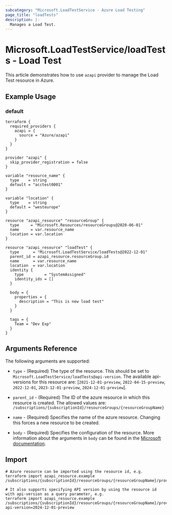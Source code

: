 ```yaml
---
subcategory: "Microsoft.LoadTestService - Azure Load Testing"
page_title: "loadTests"
description: |-
  Manages a Load Test.
---
```


# Microsoft.LoadTestService/loadTests - Load Test

This article demonstrates how to use `azapi` provider to manage the Load Test resource in Azure.

## Example Usage

### default

```hcl
terraform {
  required_providers {
    azapi = {
      source = "Azure/azapi"
    }
  }
}

provider "azapi" {
  skip_provider_registration = false
}

variable "resource_name" {
  type    = string
  default = "acctest0001"
}

variable "location" {
  type    = string
  default = "westeurope"
}

resource "azapi_resource" "resourceGroup" {
  type     = "Microsoft.Resources/resourceGroups@2020-06-01"
  name     = var.resource_name
  location = var.location
}

resource "azapi_resource" "loadTest" {
  type      = "Microsoft.LoadTestService/loadTests@2022-12-01"
  parent_id = azapi_resource.resourceGroup.id
  name      = var.resource_name
  location  = var.location
  identity {
    type         = "SystemAssigned"
    identity_ids = []
  }

  body = {
    properties = {
      description = "This is new load test"
    }
  }

  tags = {
    Team = "Dev Exp"
  }
}

```



## Arguments Reference

The following arguments are supported:

* `type` - (Required) The type of the resource. This should be set to `Microsoft.LoadTestService/loadTests@api-version`. The available api-versions for this resource are: [`2021-12-01-preview`, `2022-04-15-preview`, `2022-12-01`, `2023-12-01-preview`, `2024-12-01-preview`].

* `parent_id` - (Required) The ID of the azure resource in which this resource is created. The allowed values are:  
  `/subscriptions/{subscriptionId}/resourceGroups/{resourceGroupName}`

* `name` - (Required) Specifies the name of the azure resource. Changing this forces a new resource to be created.

* `body` - (Required) Specifies the configuration of the resource. More information about the arguments in `body` can be found in the [Microsoft documentation](https://learn.microsoft.com/en-us/azure/templates/Microsoft.LoadTestService/loadTests?pivots=deployment-language-terraform).

## Import

 ```shell
 # Azure resource can be imported using the resource id, e.g.
 terraform import azapi_resource.example /subscriptions/{subscriptionId}/resourceGroups/{resourceGroupName}/providers/Microsoft.LoadTestService/loadTests/{resourceName}
 
 # It also supports specifying API version by using the resource id with api-version as a query parameter, e.g.
 terraform import azapi_resource.example /subscriptions/{subscriptionId}/resourceGroups/{resourceGroupName}/providers/Microsoft.LoadTestService/loadTests/{resourceName}?api-version=2024-12-01-preview
 ```
